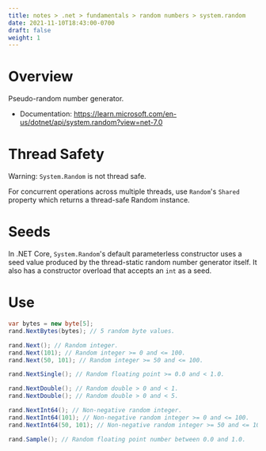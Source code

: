 ```yaml
---
title: notes > .net > fundamentals > random numbers > system.random
date: 2021-11-10T18:43:00-0700
draft: false
weight: 1
---
```


# Overview
Pseudo-random number generator.
- Documentation: https://learn.microsoft.com/en-us/dotnet/api/system.random?view=net-7.0

# Thread Safety
<r>Warning:</r> `System.Random` is not thread safe.

For concurrent operations across multiple threads, use `Random`'s `Shared` property which returns a thread-safe Random instance.

# Seeds
In .NET Core, `System.Random`'s default parameterless constructor uses a seed value produced by the thread-static random number generator itself.  It also has a constructor overload that accepts an `int` as a seed.

# Use
```cs
var bytes = new byte[5];
rand.NextBytes(bytes); // 5 random byte values.

rand.Next(); // Random integer.
rand.Next(101); // Random integer >= 0 and <= 100.
rand.Next(50, 101); // Random integer >= 50 and <= 100.

rand.NextSingle(); // Random floating point >= 0.0 and < 1.0.

rand.NextDouble(); // Random double > 0 and < 1.
rand.NextDouble(); // Random double > 0 and < 5.

rand.NextInt64(); // Non-negative random integer.
rand.NextInt64(101); // Non-negative random integer >= 0 and <= 100.
rand.NextInt64(50, 101); // Non-negative random integer >= 50 and <= 100.

rand.Sample(); // Random floating point number between 0.0 and 1.0.
```
